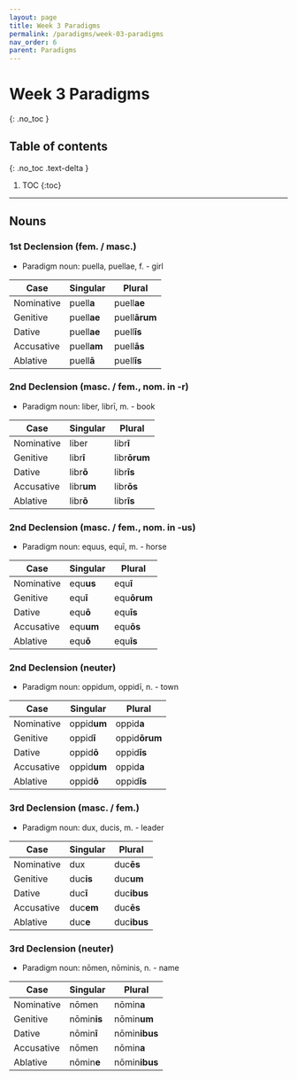 ```yaml
---
layout: page
title: Week 3 Paradigms
permalink: /paradigms/week-03-paradigms
nav_order: 6
parent: Paradigms
---
```


# Week 3 Paradigms
{: .no_toc }

## Table of contents
{: .no_toc .text-delta }

1. TOC
{:toc}

***

## Nouns

### 1st Declension (fem. / masc.)
* Paradigm noun: puella, puellae, f. - girl

| Case | Singular | Plural |
| --- | --- | --- |
| Nominative | puell**a** | puell**ae** |
| Genitive | puell**ae** | puell**ārum** |
| Dative | puell**ae** | puell**īs** |
| Accusative | puell**am** | puell**ās** |
| Ablative | puell**ā** | puell**īs** |

### 2nd Declension (masc. / fem., nom. in -r)
* Paradigm noun: liber, librī, m. - book

| Case | Singular | Plural |
| --- | --- | --- |
| Nominative | liber | libr**ī** |
| Genitive | libr**ī** | libr**ōrum** |
| Dative | libr**ō** | libr**īs** |
| Accusative | libr**um** | libr**ōs** |
| Ablative | libr**ō** | libr**īs** |

### 2nd Declension (masc. / fem., nom. in -us)
* Paradigm noun: equus, equī, m. - horse

| Case | Singular | Plural |
| --- | --- | --- |
| Nominative | equ**us** | equ**ī** |
| Genitive | equ**ī** | equ**ōrum** |
| Dative | equ**ō** | equ**īs** |
| Accusative | equ**um** | equ**ōs** |
| Ablative | equ**ō** | equ**īs** |

### 2nd Declension (neuter)
* Paradigm noun: oppidum, oppidī, n. - town

| Case | Singular | Plural |
| --- | --- | --- |
| Nominative | oppid**um** | oppid**a** |
| Genitive | oppid**ī** | oppid**ōrum** |
| Dative | oppid**ō** | oppid**īs** |
| Accusative | oppid**um** | oppid**a** |
| Ablative | oppid**ō** | oppid**īs** |

### 3rd Declension (masc. / fem.)
* Paradigm noun: dux, ducis, m. - leader

| Case | Singular | Plural |
| --- | --- | --- |
| Nominative | dux | duc**ēs** |
| Genitive | duc**is** | duc**um** |
| Dative | duc**ī** | duc**ibus** |
| Accusative | duc**em** | duc**ēs** |
| Ablative | duc**e** | duc**ibus** |

### 3rd Declension (neuter)
* Paradigm noun: nōmen, nōminis, n. - name

| Case | Singular | Plural |
| --- | --- | --- |
| Nominative | nōmen | nōmin**a** |
| Genitive | nōmin**is** | nōmin**um** |
| Dative | nōmin**ī** | nōmin**ibus** |
| Accusative | nōmen | nōmin**a** |
| Ablative | nōmin**e** | nōmin**ibus** |